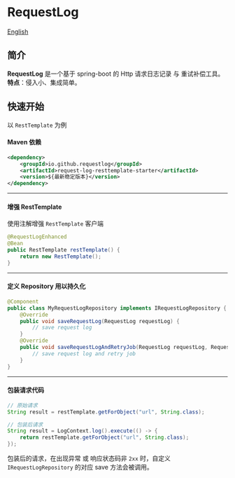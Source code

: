 # RequestLog

[English](README.md)

## 简介

**RequestLog** 是一个基于 spring-boot 的 Http 请求日志记录 与 重试补偿工具。
<br/>
**特点**：侵入小、集成简单。

## 快速开始 <a name="quick_start"></a>

以 `RestTemplate` 为例

#### Maven 依赖

```xml
<dependency>
    <groupId>io.github.requestlog</groupId>
    <artifactId>request-log-resttemplate-starter</artifactId>
    <version>${最新稳定版本}</version>
</dependency>
```

---

#### 增强 RestTemplate

使用注解增强 `RestTemplate` 客户端
```java
@RequestLogEnhanced 
@Bean
public RestTemplate restTemplate() {
    return new RestTemplate();
}
```

---

#### 定义 Repository 用以持久化

```java
@Component
public class MyRequestLogRepository implements IRequestLogRepository {
    @Override
    public void saveRequestLog(RequestLog requestLog) {
        // save request log
    }
    @Override
    public void saveRequestLogAndRetryJob(RequestLog requestLog, RequestRetryJob requestRetryJob) {
        // save request log and retry job
    }
}
```

---

#### 包装请求代码

```java
// 原始请求
String result = restTemplate.getForObject("url", String.class);

// 包装后请求
String result = LogContext.log().execute(() -> {
    return restTemplate.getForObject("url", String.class);
});
```

包装后的请求，在出现异常 或 响应状态码非 `2xx` 时，自定义 `IRequestLogRepository` 的对应 save 方法会被调用。
